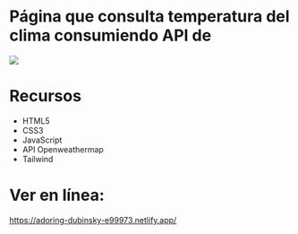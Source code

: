 # Página que consulta temperatura del clima consumiendo API de 
![](./AdministrarCitas.png)

# Recursos
- HTML5
- CSS3
- JavaScript
- API Openweathermap
- Tailwind

# Ver en línea:
https://adoring-dubinsky-e99973.netlify.app/
